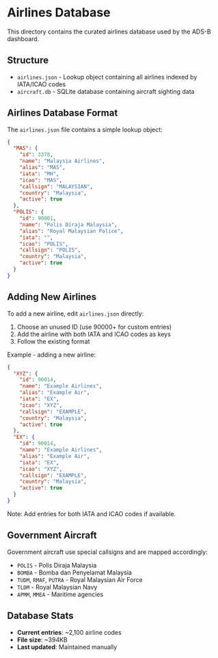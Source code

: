 # Airlines Database

This directory contains the curated airlines database used by the ADS-B dashboard.

## Structure

- `airlines.json` - Lookup object containing all airlines indexed by IATA/ICAO codes
- `aircraft.db` - SQLite database containing aircraft sighting data

## Airlines Database Format

The `airlines.json` file contains a simple lookup object:

```json
{
  "MAS": {
    "id": 3378,
    "name": "Malaysia Airlines",
    "alias": "MAS",
    "iata": "MH",
    "icao": "MAS",
    "callsign": "MALAYSIAN",
    "country": "Malaysia",
    "active": true
  },
  "POLIS": {
    "id": 90001,
    "name": "Polis Diraja Malaysia",
    "alias": "Royal Malaysian Police",
    "iata": "",
    "icao": "POLIS",
    "callsign": "POLIS",
    "country": "Malaysia",
    "active": true
  }
}
```

## Adding New Airlines

To add a new airline, edit `airlines.json` directly:

1. Choose an unused ID (use 90000+ for custom entries)
2. Add the airline with both IATA and ICAO codes as keys
3. Follow the existing format

Example - adding a new airline:
```json
{
  "XYZ": {
    "id": 90014,
    "name": "Example Airlines",
    "alias": "Example Air",
    "iata": "EX",
    "icao": "XYZ",
    "callsign": "EXAMPLE",
    "country": "Malaysia",
    "active": true
  },
  "EX": {
    "id": 90014,
    "name": "Example Airlines",
    "alias": "Example Air", 
    "iata": "EX",
    "icao": "XYZ",
    "callsign": "EXAMPLE",
    "country": "Malaysia",
    "active": true
  }
}
```

Note: Add entries for both IATA and ICAO codes if available.

## Government Aircraft

Government aircraft use special callsigns and are mapped accordingly:

- `POLIS` - Polis Diraja Malaysia
- `BOMBA` - Bomba dan Penyelamat Malaysia  
- `TUDM`, `RMAF`, `PUTRA` - Royal Malaysian Air Force
- `TLDM` - Royal Malaysian Navy
- `APMM`, `MMEA` - Maritime agencies

## Database Stats

- **Current entries**: ~2,100 airline codes
- **File size**: ~394KB
- **Last updated**: Maintained manually 